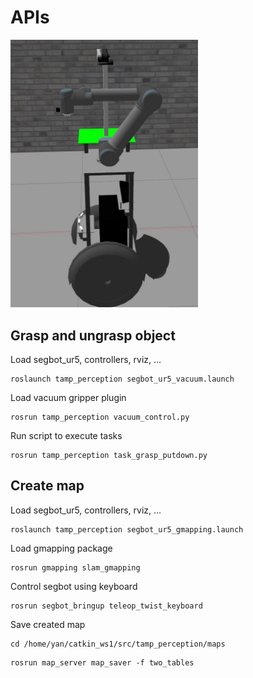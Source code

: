# APIs
<img src="https://raw.githubusercontent.com/yding25/pic_share/master/segbot_ur5_vacuum_sucker.png" width="300" />

## Grasp and ungrasp object
Load segbot_ur5, controllers, rviz, ...
```
roslaunch tamp_perception segbot_ur5_vacuum.launch
```
Load vacuum gripper plugin
```
rosrun tamp_perception vacuum_control.py
```
Run script to execute tasks
```
rosrun tamp_perception task_grasp_putdown.py
```

## Create map
Load segbot_ur5, controllers, rviz, ...
```
roslaunch tamp_perception segbot_ur5_gmapping.launch
```

Load gmapping package
```
rosrun gmapping slam_gmapping
```

Control segbot using keyboard
```
rosrun segbot_bringup teleop_twist_keyboard
```

Save created map
```
cd /home/yan/catkin_ws1/src/tamp_perception/maps
```
```
rosrun map_server map_saver -f two_tables
```
